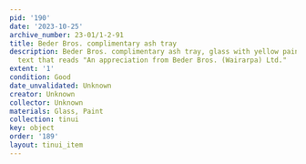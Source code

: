 ```yaml
---
pid: '190'
date: '2023-10-25'
archive_number: 23-01/1-2-91
title: Beder Bros. complimentary ash tray
description: Beder Bros. complimentary ash tray, glass with yellow painted base and
  text that reads "An appreciation from Beder Bros. (Wairarpa) Ltd."
extent: '1'
condition: Good
date_unvalidated: Unknown
creator: Unknown
collector: Unknown
materials: Glass, Paint
collection: tinui
key: object
order: '189'
layout: tinui_item
---
```

